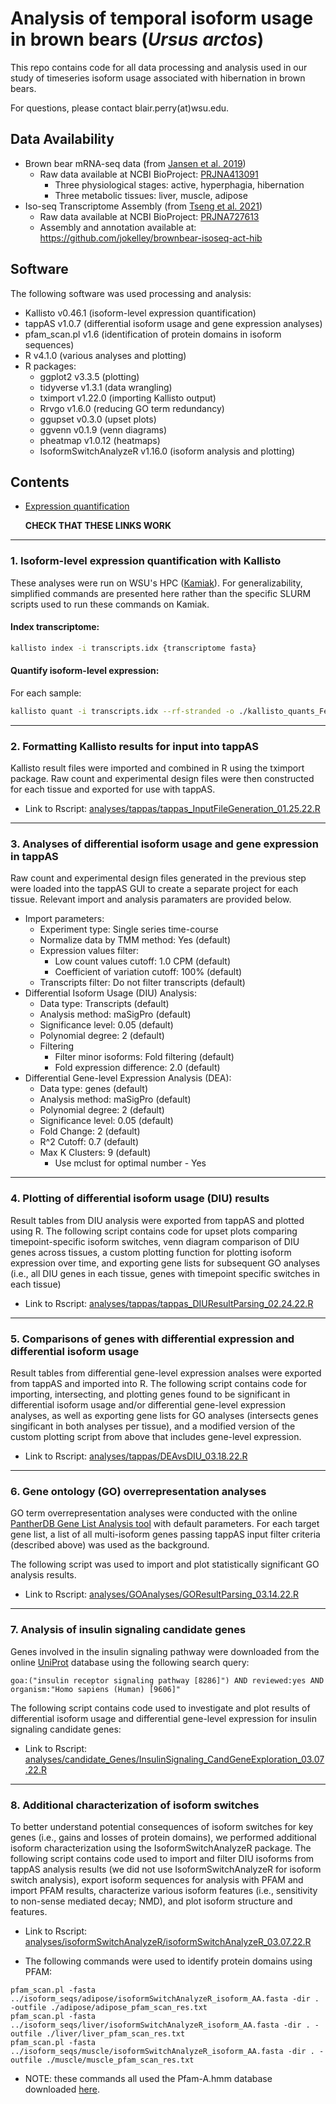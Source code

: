 # Analysis of temporal isoform usage in brown bears (*Ursus arctos*)

This repo contains code for all data processing and analysis used in our study of timeseries isoform usage associated with hibernation in brown bears.

For questions, please contact blair.perry(at)wsu.edu.

## Data Availability
- Brown bear mRNA-seq data (from [Jansen et al. 2019](https://www.nature.com/articles/s42003-019-0574-4))
  - Raw data available at NCBI BioProject: [PRJNA413091](https://www.ncbi.nlm.nih.gov/bioproject/?term=PRJNA413091)
    - Three physiological stages: active, hyperphagia, hibernation
    - Three metabolic tissues: liver, muscle, adipose
- Iso-seq Transcriptome Assembly (from [Tseng et al. 2021](https://academic.oup.com/g3journal/article/12/3/jkab422/6472356))
  - Raw data available at NCBI BioProject: [PRJNA727613](https://www.ncbi.nlm.nih.gov/bioproject/?term=PRJNA727613)
  - Assembly and annotation available at: https://github.com/jokelley/brownbear-isoseq-act-hib



## Software
The following software was used processing and analysis:
- Kallisto v0.46.1 (isoform-level expression quantification)
- tappAS v1.0.7 (differential isoform usage and gene expression analyses)
- pfam_scan.pl v1.6 (identification of protein domains in isoform sequences)
- R v4.1.0 (various analyses and plotting)
- R packages:
  - ggplot2 v3.3.5 (plotting)
  - tidyverse v1.3.1 (data wrangling)
  - tximport v1.22.0 (importing Kallisto output)
  - Rrvgo v1.6.0 (reducing GO term redundancy)
  - ggupset v0.3.0 (upset plots)
  - ggvenn v0.1.9 (venn diagrams)
  - pheatmap v1.0.12 (heatmaps)
  - IsoformSwitchAnalyzeR v1.16.0 (isoform analysis and plotting)

## Contents
- [Expression quantification](#isoform-level-expression-quantification-with-Kallisto)

  **CHECK THAT THESE LINKS WORK**

---
### 1. Isoform-level expression quantification with Kallisto
These analyses were run on WSU's HPC ([Kamiak](https://hpc.wsu.edu/)). For generalizability, simplified commands are presented here rather than the specific SLURM scripts used to run these commands on Kamiak.

#### Index transcriptome:
```bash
kallisto index -i transcripts.idx {transcriptome fasta}
```

#### Quantify isoform-level expression:
For each sample:
```bash
kallisto quant -i transcripts.idx --rf-stranded -o ./kallisto_quants_Feb2022/{sample name} -b 100 -t 5 {read1 file} {read2 file}
```
---
### 2. Formatting Kallisto results for input into tappAS
Kallisto result files were imported and combined in R using the tximport package. Raw count and experimental design files were then constructed for each tissue and exported for use with tappAS.

- Link to Rscript: [analyses/tappas/tappas_InputFileGeneration_01.25.22.R](analyses/tappas/tappas_InputFileGeneration_01.25.22.R)
---

### 3. Analyses of differential isoform usage and gene expression in tappAS
Raw count and experimental design files generated in the previous step were loaded into the tappAS GUI to create a separate project for each tissue. Relevant import and analysis paramaters are provided below.

- Import parameters:
  - Experiment type: Single series time-course
  - Normalize data by TMM method: Yes (default)
  - Expression values filter:
    - Low count values cutoff: 1.0 CPM (default)
    - Coefficient of variation cutoff: 100% (default)
  - Transcripts filter: Do not filter transcripts (default)
- Differential Isoform Usage (DIU) Analysis:
  - Data type: Transcripts (default)
  - Analysis method: maSigPro (default)
  - Significance level: 0.05 (default)
  - Polynomial degree: 2 (default)
  - Filtering
    - Filter minor isoforms: Fold filtering (default)
    - Fold expression difference: 2.0 (default)
- Differential Gene-level Expression Analysis (DEA):
  - Data type: genes (default)
  - Analysis method: maSigPro (default)
  - Polynomial degree: 2 (default)
  - Significance level: 0.05 (default)
  - Fold Change: 2 (default)
  - R^2 Cutoff: 0.7 (default)
  - Max K Clusters: 9 (default)
    - Use mclust for optimal number - Yes

---

### 4. Plotting of differential isoform usage (DIU) results
Result tables from DIU analysis were exported from tappAS and plotted using R. The following script contains code for upset plots comparing timepoint-specific isoform switches, venn diagram comparison of DIU genes across tissues, a custom plotting function for plotting isoform expression over time, and exporting gene lists for subsequent GO analyses (i.e., all DIU genes in each tissue, genes with timepoint specific switches in each tissue)
- Link to Rscript: [analyses/tappas/tappas_DIUResultParsing_02.24.22.R](analyses/tappas/tappas_DIUResultParsing_02.24.22.R)

---
### 5. Comparisons of genes with differential expression and differential isoform usage
Result tables from differential gene-level expression analses were exported from tappAS and imported into R. The following script contains code for importing, intersecting, and plotting genes found to be significant in differential isoform usage and/or differential gene-level expression analyses, as well as exporting gene lists for GO analyses (intersects genes singificant in both analyses per tissue), and a modified version of the custom plotting script from above that includes gene-level expression.
- Link to Rscript: [analyses/tappas/DEAvsDIU_03.18.22.R](analyses/tappas/DEAvsDIU_03.18.22.R)

---
### 6. Gene ontology (GO) overrepresentation analyses
GO term overrepresentation analyses were conducted with the online [PantherDB Gene List Analysis tool](pantherdb.org) with default parameters. For each target gene list, a list of all multi-isoform genes passing tappAS input filter criteria (described above) was used as the background.

The following script was used to import and plot statistically significant GO analysis results.
- Link to Rscript: [analyses/GOAnalyses/GOResultParsing_03.14.22.R](analyses/GOAnalyses/GOResultParsing_03.14.22.R)

---
### 7. Analysis of insulin signaling candidate genes
Genes involved in the insulin signaling pathway were downloaded from the online [UniProt](https://www.uniprot.org/) database using the following search query:
```
goa:("insulin receptor signaling pathway [8286]") AND reviewed:yes AND organism:"Homo sapiens (Human) [9606]"
```

The following script contains code used to investigate and plot results of differential isoform usage and differential gene-level expression for insulin signaling candidate genes:
- Link to Rscript: [analyses/candidate_Genes/InsulinSignaling_CandGeneExploration_03.07.22.R](analyses/candidate_Genes/InsulinSignaling_CandGeneExploration_03.07.22.R)

---

### 8. Additional characterization of isoform switches
To better understand potential consequences of isoform switches for key genes (i.e., gains and losses of protein domains), we performed additional isoform characterization using the IsoformSwitchAnalyzeR package. The following script contains code used to import and filter DIU isoforms from tappAS analysis results (we did not use IsoformSwitchAnalyzeR for isoform switch analysis), export isoform sequences for analysis with PFAM and import PFAM results, characterize various isoform features (i.e., sensitivity to non-sense mediated decay; NMD), and plot isoform structure and features.

- Link to Rscript: [analyses/isoformSwitchAnalyzeR/isoformSwitchAnalyzeR_03.07.22.R](analyses/isoformSwitchAnalyzeR/isoformSwitchAnalyzeR_03.07.22.R)

- The following commands were used to identify protein domains using PFAM:
```
pfam_scan.pl -fasta ../isoform_seqs/adipose/isoformSwitchAnalyzeR_isoform_AA.fasta -dir . -outfile ./adipose/adipose_pfam_scan_res.txt
pfam_scan.pl -fasta ../isoform_seqs/liver/isoformSwitchAnalyzeR_isoform_AA.fasta -dir . -outfile ./liver/liver_pfam_scan_res.txt
pfam_scan.pl -fasta ../isoform_seqs/muscle/isoformSwitchAnalyzeR_isoform_AA.fasta -dir . -outfile ./muscle/muscle_pfam_scan_res.txt
```
  - NOTE: these commands all used the Pfam-A.hmm database downloaded [here](http://ftp.ebi.ac.uk/pub/databases/Pfam/current_release/).
